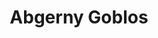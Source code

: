 ---
slug: abgerny-goblos-1641
title: Abgerny Goblos
description: "Abgerny Goblos is an exciting online game. Play for free directly in your browser!"
icon: /images/popular_mods/Abgerny Goblos.png
url: https://wowtbc.net/sprunkin/abgerny-goblos/index.html
previewImage: /images/popular_mods/Abgerny Goblos.png
type: popular mods

# SEO配置
seo:
  title: "Abgerny Goblos - Play Free Online Game | Fun Browser Games"
  description: "Abgerny Goblos - Play this fun online game for free in your browser. No download required!"
  ogImage: "/images/popular_mods/Abgerny Goblos.png"
  keywords: "abgerny-goblos-1641, online game, browser game, free game, popular mods game, play online"

videoUrls:
  - https://www.youtube.com/embed/example1
  - https://www.youtube.com/embed/example2

whyPlay:
  title: "Why Play Abgerny Goblos?"
  items:
    - "Immersive Gameplay: Abgerny Goblos offers an engaging and immersive gaming experience that will keep you entertained for hours"
    - "Challenging Levels: Test your skills with increasingly difficult challenges and obstacles"
    - "Beautiful Graphics: Enjoy stunning visuals and smooth animations that bring the game world to life"
    - "Regular Updates: New content and features are added regularly to keep the game fresh and exciting"
    - "Free to Play: Experience all the fun without spending a penny"
    - "Community Features: Connect with other players, share strategies, and compete for high scores"
    - "Cross-Platform: Play on any device with a web browser, no downloads required"

features:
  title: "Key Features of Abgerny Goblos"
  image: "/images/popular_mods/Abgerny Goblos.png"
  items:
    - "Intuitive Controls: Easy to learn controls make Abgerny Goblos accessible for players of all skill levels"
    - "Multiple Game Modes: Enjoy various gameplay options that provide different challenges and experiences"
    - "Character Customization: Personalize your gaming experience with unique characters and items"
    - "Achievement System: Complete special tasks to earn rewards and recognition"
    - "Leaderboards: Compete with players worldwide and see who can achieve the highest scores"

characteristics:
  title: "Game Characteristics"
  image: "/images/popular_mods/Abgerny Goblos.png"
  items:
    - "Genre: Popular mods game with elements of strategy and skill"
    - "Difficulty: Suitable for both casual gamers and those seeking a challenge"
    - "Play Time: Quick sessions or extended gameplay, depending on your preference"
    - "Art Style: Vibrant and engaging visuals that enhance the gaming experience"
    - "Sound Design: Immersive audio that complements the gameplay perfectly"

info: "Abgerny Goblos is an exciting online game that offers players a unique and engaging gaming experience. With its intuitive controls, stunning visuals, and challenging gameplay, Abgerny Goblos provides hours of entertainment for players of all ages and skill levels. Whether you're looking for a quick gaming session during a break or an extended play session, Abgerny Goblos delivers an immersive experience that will keep you coming back for more. The game features multiple levels of increasing difficulty, ensuring that players are constantly challenged as they progress. With regular updates adding new content and features, Abgerny Goblos remains fresh and exciting, providing endless entertainment options for its growing community of players."

howToPlayIntro: "Welcome to Abgerny Goblos! This guide will walk you through the basics and help you master the game. Whether you're a beginner or looking to improve your skills, these tips and instructions will enhance your gaming experience."

howToPlaySteps:
  - title: "Getting Started"
    description: "Begin your Abgerny Goblos adventure by familiarizing yourself with the controls. Use your keyboard or mouse to navigate through the game interface. The tutorial will guide you through the basic mechanics and help you understand the objectives."
  - title: "Understanding the Objectives"
    description: "In Abgerny Goblos, your main goal is to progress through levels by completing specific objectives. Each level presents unique challenges that require different strategies and approaches."
  - title: "Mastering the Controls"
    description: "Practice using the controls to improve your precision and reaction time. Abgerny Goblos requires quick reflexes and strategic thinking to overcome obstacles and defeat opponents."
  - title: "Utilizing Power-ups"
    description: "Collect power-ups throughout the game to enhance your abilities and overcome difficult challenges. Each power-up offers unique advantages that can be crucial for success."
  - title: "Developing Strategies"
    description: "As you progress in Abgerny Goblos, develop effective strategies for different scenarios. Analyze patterns, anticipate challenges, and adapt your approach to maximize your performance."

faq:
  title: "Frequently Asked Questions about Abgerny Goblos"
  items:
    - question: "Is Abgerny Goblos free to play?"
      answer: "Yes, Abgerny Goblos is completely free to play directly in your web browser. No downloads or purchases are required to enjoy the full game experience."
    - question: "Can I play Abgerny Goblos on mobile devices?"
      answer: "Yes, Abgerny Goblos is optimized for both desktop and mobile play. You can enjoy the game on any device with a web browser and internet connection."
    - question: "Are there any in-game purchases?"
      answer: "While Abgerny Goblos is free to play, there may be optional in-game purchases available for cosmetic items or additional features that don't affect core gameplay."
    - question: "How often is Abgerny Goblos updated?"
      answer: "The developers regularly update Abgerny Goblos with new content, features, and improvements based on player feedback and game performance."
    - question: "Can I play Abgerny Goblos offline?"
      answer: "Currently, Abgerny Goblos requires an internet connection to play as it's a browser-based online game."
    - question: "Is Abgerny Goblos suitable for children?"
      answer: "Yes, Abgerny Goblos is designed to be family-friendly and suitable for players of all ages."
    - question: "How do I report bugs or issues?"
      answer: "If you encounter any problems while playing Abgerny Goblos, you can report them through the game's support page or contact the developers directly through their website."
    - question: "Still Have Questions?"
      answer: "If you have additional questions about Abgerny Goblos that aren't covered in this FAQ, please visit our support center or contact our customer service team for assistance."
---